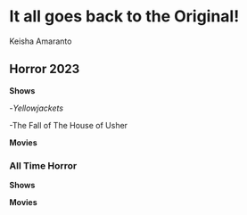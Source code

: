 # It all goes back to the Original!
Keisha Amaranto

## **Horror 2023**

**Shows**

-*Yellowjackets*

-The Fall of The House of Usher

**Movies**

### **All Time Horror**

**Shows**

**Movies**
